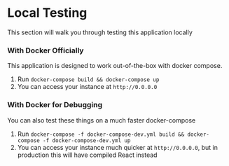 # Local Testing
This section will walk you through testing this application locally

### With Docker Officially
This application is designed to work out-of-the-box with docker compose.

1. Run `docker-compose build && docker-compose up`
2. You can access your instance at `http://0.0.0.0`

### With Docker for Debugging
You can also test these things on a much faster docker-compose

1. Run `docker-compose -f docker-compose-dev.yml build && docker-compose -f docker-compose-dev.yml up`
2. You can access your instance much quicker at `http://0.0.0.0`, but in production this will have compiled React instead
